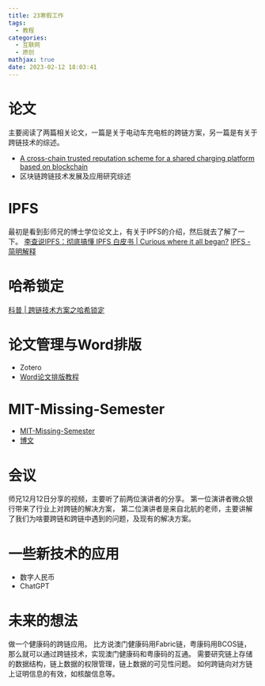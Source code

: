 ```yaml
---
title: 23寒假工作
tags:
  - 教程
categories:
  - 互联网
  - 原创
mathjax: true
date: 2023-02-12 18:03:41
---
```


# 论文
主要阅读了两篇相关论文，一篇是关于电动车充电桩的跨链方案，另一篇是有关于跨链技术的综述。
 - [A cross-chain trusted reputation scheme for a shared charging platform based on blockchain](/2022/论文阅读之基于区块链的共享计费平台的跨链可信声誉方案/)
 - 区块链跨链技术发展及应用研究综述

# IPFS
最初是看到彭师兄的博士学位论文上，有关于IPFS的介绍，然后就去了解了一下。
[李查说IPFS：彻底搞懂 IPFS 白皮书 | Curious where it all began?](https://www.youtube.com/watch?v=cIJVg19RSsQ&t=109s&ab_channel=%E6%9D%8E%E6%9F%A5%E8%AF%B4)
[IPFS - 简明解释](https://www.youtube.com/watch?v=5Uj6uR3fp-U&t=269s&ab_channel=SimplyExplained)

# 哈希锁定
[科普 | 跨链技术方案之哈希锁定](https://picture.iczhiku.com/weixin/message1630568024128.html)

# 论文管理与Word排版
 - Zotero
 - [Word论文排版教程](https://www.bilibili.com/video/BV1YQ4y1M73G/?p=1&vd_source=a4d76d1247665a7e7bec15d15fd12349)

# MIT-Missing-Semester
 - [MIT-Missing-Semester](https://missing-semester-cn.github.io/)
 - [博文](/2022/MIT-Missing-Semester/)

# 会议
师兄12月12日分享的视频，主要听了前两位演讲者的分享。
第一位演讲者微众银行带来了行业上对跨链的解决方案，
第二位演讲者是来自北航的老师，主要讲解了我们为啥要跨链和跨链中遇到的问题，及现有的解决方案。

# 一些新技术的应用
 - 数字人民币
 - ChatGPT

# 未来的想法
做一个健康码的跨链应用。
比方说澳门健康码用Fabric链，粤康码用BCOS链，那么就可以通过跨链技术，实现澳门健康码和粤康码的互通。
需要研究链上存储的数据结构，链上数据的权限管理，链上数据的可见性问题。
如何跨链向对方链上证明信息的有效，如核酸信息等。